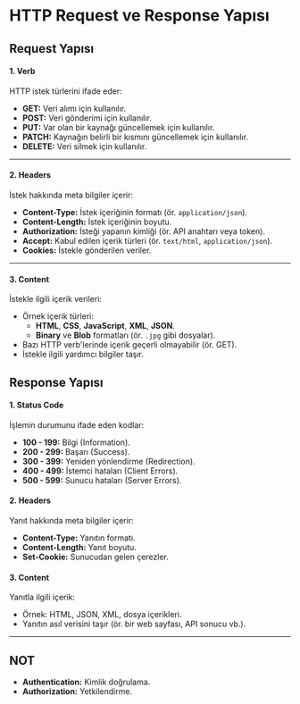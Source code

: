 # HTTP Request ve Response Yapısı

## **Request Yapısı**

#### **1. Verb**
HTTP istek türlerini ifade eder:
- **GET:** Veri alımı için kullanılır.
- **POST:** Veri gönderimi için kullanılır.
- **PUT:** Var olan bir kaynağı güncellemek için kullanılır.
- **PATCH:** Kaynağın belirli bir kısmını güncellemek için kullanılır.
- **DELETE:** Veri silmek için kullanılır.

---

#### **2. Headers**
İstek hakkında meta bilgiler içerir:
- **Content-Type:** İstek içeriğinin formatı (ör. `application/json`).
- **Content-Length:** İstek içeriğinin boyutu.
- **Authorization:** İsteği yapanın kimliği (ör. API anahtarı veya token).
- **Accept:** Kabul edilen içerik türleri (ör. `text/html`, `application/json`).
- **Cookies:** İstekle gönderilen veriler.

---

#### **3. Content**
İstekle ilgili içerik verileri:
- Örnek içerik türleri:
  - **HTML**, **CSS**, **JavaScript**, **XML**, **JSON**.
  - **Binary** ve **Blob** formatları (ör. `.jpg` gibi dosyalar).
- Bazı HTTP verb'lerinde içerik geçerli olmayabilir (ör. GET).
- İstekle ilgili yardımcı bilgiler taşır.



## **Response Yapısı**

#### **1. Status Code**
İşlemin durumunu ifade eden kodlar:
- **100 - 199:** Bilgi (Information).
- **200 - 299:** Başarı (Success).
- **300 - 399:** Yeniden yönlendirme (Redirection).
- **400 - 499:** İstemci hataları (Client Errors).
- **500 - 599:** Sunucu hataları (Server Errors).

#### **2. Headers**
Yanıt hakkında meta bilgiler içerir:
- **Content-Type:** Yanıtın formatı.
- **Content-Length:** Yanıt boyutu.
- **Set-Cookie:** Sunucudan gelen çerezler.


#### **3. Content**
Yanıtla ilgili içerik:
- Örnek: HTML, JSON, XML, dosya içerikleri.
- Yanıtın asıl verisini taşır (ör. bir web sayfası, API sonucu vb.).

---

## **NOT**
- **Authentication:** Kimlik doğrulama.
- **Authorization:** Yetkilendirme.
